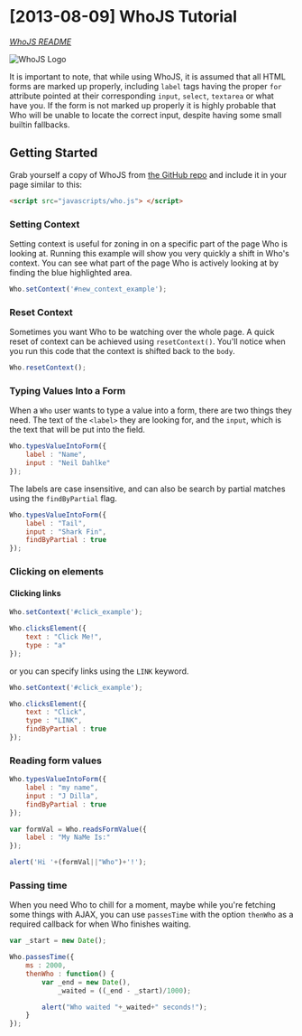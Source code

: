 # [2013-08-09] WhoJS Tutorial

_[WhoJS README](https://github.com/dahlke/whojs/blob/master/README.md)_

![WhoJS Logo](https://storage.googleapis.com/eklhad-web-public/images/whojs_logo.png)

It is important to note, that while using WhoJS, it is assumed that all HTML forms are marked up properly, including `label` tags having the proper `for` attribute pointed at their corresponding `input`, `select`, `textarea` or what have you. If the form is not marked up properly it is highly probable that Who will be unable to locate the correct input, despite having some small builtin fallbacks.

## Getting Started

Grab yourself a copy of WhoJS from [the GitHub repo](https://github.com/globusonline/whojs) and include it in your page similar to this:

```html
<script src="javascripts/who.js"> </script>
```

### Setting Context

Setting context is useful for zoning in on a specific part of the page Who is looking at. Running this example will show you very quickly a shift in Who's context. You can see what part of the page Who is actively looking at by finding the blue highlighted area.

```javascript
Who.setContext('#new_context_example');
```

### Reset Context

Sometimes you want Who to be watching over the whole page. A quick reset of context can be achieved using `resetContext()`. You'll notice when you run this code that the context is shifted back to the `body`.

```javascript
Who.resetContext();
```

### Typing Values Into a Form

When a `Who` user wants to type a value into a form, there are two things they need. The text of the `<label>` they are looking for, and the `input`, which is the text that will be put into the field.

```javascript
Who.typesValueIntoForm({
    label : "Name",
    input : "Neil Dahlke"
});
```

The labels are case insensitive, and can also be search by partial matches using the `findByPartial` flag.

```javascript
Who.typesValueIntoForm({
    label : "Tail",
    input : "Shark Fin",
    findByPartial : true
});
```

### Clicking on elements

#### Clicking links

```javascript
Who.setContext('#click_example');

Who.clicksElement({
    text : "Click Me!",
    type : "a"
});
```

or you can specify links using the `LINK` keyword.

```javascript
Who.setContext('#click_example');

Who.clicksElement({
    text : "Click",
    type : "LINK",
    findByPartial : true
});
```

### Reading form values

```javascript
Who.typesValueIntoForm({
    label : "my name",
    input : "J Dilla",
    findByPartial : true
});

var formVal = Who.readsFormValue({
    label : "My NaMe Is:"
});

alert('Hi '+(formVal||"Who")+'!');
```

### Passing time

When you need Who to chill for a moment, maybe while you're fetching some things with AJAX, you can use `passesTime` with the option `thenWho` as a required callback for when Who finishes waiting.

```javascript
var _start = new Date();

Who.passesTime({
    ms : 2000,
    thenWho : function() {
        var _end = new Date(),
            _waited = ((_end - _start)/1000);

        alert("Who waited "+_waited+" seconds!");
    }
});
```
